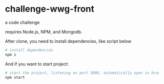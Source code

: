 # challenge-wwg-front

a code challenge

requires Node.js, NPM, and Mongodb.

After clone, you need to install dependencies, like script below

```sh
# install dependencies
npm i
```

And if you want to start project:

```sh
# start the project, listening on port 3000, automatically open in browser
npm start
```
